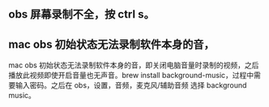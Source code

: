 ## obs 屏幕录制不全，按 ctrl s。

## mac obs 初始状态无法录制软件本身的音，

mac obs 初始状态无法录制软件本身的音，即关闭电脑音量时录制的视频，之后播放此视频即使开启音量也无声音。brew install background-music，过程中需要输入密码。之后在 obs，设置，音频，麦克风/辅助音频 选择 background music。
